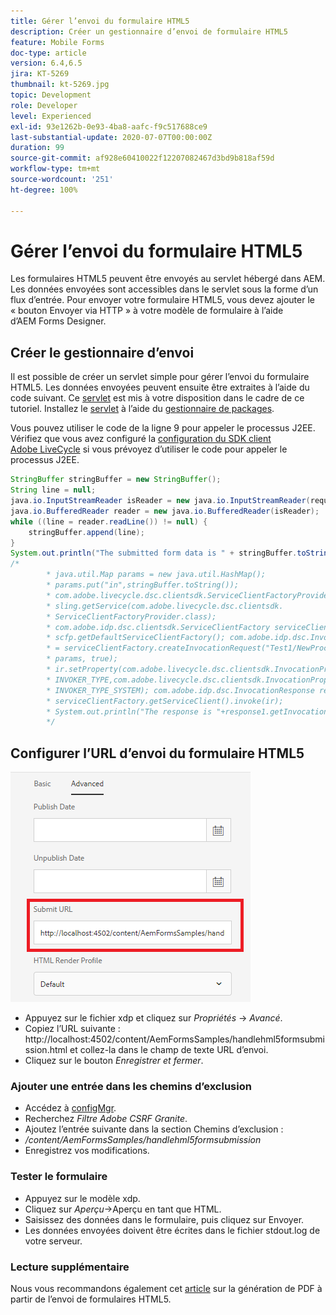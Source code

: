 ```yaml
---
title: Gérer l’envoi du formulaire HTML5
description: Créer un gestionnaire d’envoi de formulaire HTML5
feature: Mobile Forms
doc-type: article
version: 6.4,6.5
jira: KT-5269
thumbnail: kt-5269.jpg
topic: Development
role: Developer
level: Experienced
exl-id: 93e1262b-0e93-4ba8-aafc-f9c517688ce9
last-substantial-update: 2020-07-07T00:00:00Z
duration: 99
source-git-commit: af928e60410022f12207082467d3bd9b818af59d
workflow-type: tm+mt
source-wordcount: '251'
ht-degree: 100%

---
```


# Gérer l’envoi du formulaire HTML5

Les formulaires HTML5 peuvent être envoyés au servlet hébergé dans AEM. Les données envoyées sont accessibles dans le servlet sous la forme d’un flux d’entrée. Pour envoyer votre formulaire HTML5, vous devez ajouter le « bouton Envoyer via HTTP » à votre modèle de formulaire à l’aide d’AEM Forms Designer.

## Créer le gestionnaire d’envoi

Il est possible de créer un servlet simple pour gérer l’envoi du formulaire HTML5. Les données envoyées peuvent ensuite être extraites à l’aide du code suivant. Ce [servlet](assets/html5-submit-handler.zip) est mis à votre disposition dans le cadre de ce tutoriel. Installez le [servlet](assets/html5-submit-handler.zip) à l’aide du [gestionnaire de packages](http://localhost:4502/crx/packmgr/index.jsp).

Vous pouvez utiliser le code de la ligne 9 pour appeler le processus J2EE. Vérifiez que vous avez configuré la [configuration du SDK client Adobe LiveCycle](https://helpx.adobe.com/fr/aem-forms/6/submit-form-data-livecycle-process.html) si vous prévoyez d’utiliser le code pour appeler le processus J2EE.

```java
StringBuffer stringBuffer = new StringBuffer();
String line = null;
java.io.InputStreamReader isReader = new java.io.InputStreamReader(request.getInputStream(), "UTF-8");
java.io.BufferedReader reader = new java.io.BufferedReader(isReader);
while ((line = reader.readLine()) != null) {
    stringBuffer.append(line);
}
System.out.println("The submitted form data is " + stringBuffer.toString());
/*
        * java.util.Map params = new java.util.HashMap();
        * params.put("in",stringBuffer.toString());
        * com.adobe.livecycle.dsc.clientsdk.ServiceClientFactoryProvider scfp =
        * sling.getService(com.adobe.livecycle.dsc.clientsdk.
        * ServiceClientFactoryProvider.class);
        * com.adobe.idp.dsc.clientsdk.ServiceClientFactory serviceClientFactory =
        * scfp.getDefaultServiceClientFactory(); com.adobe.idp.dsc.InvocationRequest ir
        * = serviceClientFactory.createInvocationRequest("Test1/NewProcess1", "invoke",
        * params, true);
        * ir.setProperty(com.adobe.livecycle.dsc.clientsdk.InvocationProperties.
        * INVOKER_TYPE,com.adobe.livecycle.dsc.clientsdk.InvocationProperties.
        * INVOKER_TYPE_SYSTEM); com.adobe.idp.dsc.InvocationResponse response1 =
        * serviceClientFactory.getServiceClient().invoke(ir);
        * System.out.println("The response is "+response1.getInvocationId());
        */
```


## Configurer l’URL d’envoi du formulaire HTML5

![submit-url](assets/submit-url.PNG)

* Appuyez sur le fichier xdp et cliquez sur _Propriétés_ -> _Avancé_.
* Copiez l’URL suivante : http://localhost:4502/content/AemFormsSamples/handlehml5formsubmission.html et collez-la dans le champ de texte URL d’envoi.
* Cliquez sur le bouton _Enregistrer et fermer_.

### Ajouter une entrée dans les chemins d’exclusion

* Accédez à [configMgr](http://localhost:4502/system/console/configMgr).
* Recherchez _Filtre Adobe CSRF Granite_.
* Ajoutez l’entrée suivante dans la section Chemins d’exclusion :
* _/content/AemFormsSamples/handlehml5formsubmission_
* Enregistrez vos modifications.

### Tester le formulaire

* Appuyez sur le modèle xdp.
* Cliquez sur _Aperçu_->Aperçu en tant que HTML.
* Saisissez des données dans le formulaire, puis cliquez sur Envoyer.
* Les données envoyées doivent être écrites dans le fichier stdout.log de votre serveur.

### Lecture supplémentaire

Nous vous recommandons également cet [article](https://experienceleague.adobe.com/docs/experience-manager-learn/forms/document-services/generate-pdf-from-mobile-form-submission-article.html?lang=fr) sur la génération de PDF à partir de l’envoi de formulaires HTML5.
